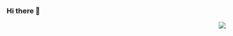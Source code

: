 ### Hi there 👋
<p align="right">
  <img src="https://github-readme-quotes.herokuapp.com/quote?quoteCategory=programming"/>
</p>
